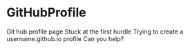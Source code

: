 # GitHubProfile
Git hub profile page
Stuck at the first hurdle
Trying to create a username.github.io profile
Can you help?
